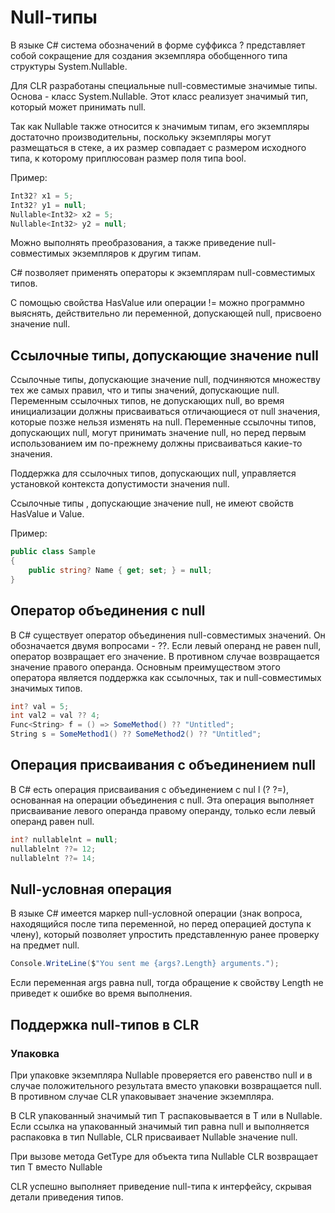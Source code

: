 # Null-типы

В языке C# система обозначений в форме суффикса ? представляет собой сокращение для создания экземпляра обобщенного типа структуры System.Nullable<T>.

Для CLR разработаны специальные null-совместимые значимые типы. Основа - класс System.Nullable<T>. Этот класс реализует значимый тип, который может принимать null.

Так как Nullable<T> также относится к значимым типам, его экземпляры достаточно производительны, поскольку экземпляры могут размещаться в стеке, а их размер совпадает с размером исходного типа, к которому приплюсован размер поля типа bool.

Пример:

```csharp
Int32? x1 = 5;
Int32? y1 = null;
Nullable<Int32> x2 = 5;
Nullable<Int32> y2 = null;
```

Можно выполнять преобразования, а также приведение null-совместимых экземпляров к другим типам.

C# позволяет применять операторы к экземплярам null-совместимых типов.

С помощью свойства HasValue или операции != можно программно выяснять, действительно ли переменной, допускающей null, присвоено значение null.

## Ссылочные типы, допускающие значение null

Ссылочные типы, допускающие значение null, подчиняются множеству тех же самых правил, что и типы значений, допускающие null. Переменным ссылочных типов, не допускающих null, во время инициализации должны присваиваться отличающиеся от null значения, которые позже нельзя изменять на null. Переменные ссылочны типов, допускающих null, могут принимать значение null, но перед первым использованием им по-прежнему должны присваиваться какие-то значения.

Поддержка для ссылочных типов, допускающих null, управляется установкой контекста допустимости значения null.

Cсылочные типы , допускающие значение null, не имеют свойств HasValue и Value.

Пример:

```csharp
public class Sample
{
    public string? Name { get; set; } = null;
}
```

## Оператор объединения с null

В C# существует оператор объединения null-совместимых значений. Он обозначается двумя вопросами - ??. Если левый операнд не равен null, оператор возвращает его значение. В противном случае возвращается значение правого операнда. Основным преимуществом этого оператора является поддержка как ссылочных, так и null-совместимых значимых типов.

```csharp
int? val = 5;
int val2 = val ?? 4;
Func<String> f = () => SomeMethod() ?? "Untitled";
String s = SomeMethod1() ?? SomeMethod2() ?? "Untitled";
```

## Операция присваивания с объединением null

В C# есть операция присваивания с объединением с nul l (? ?=), основанная на операции объединения с null. Эта операция выполняет присваивание левого операнда правому операнду, только если левый операнд равен null.

```csharp
int? nullablelnt = null;
nullablelnt ??= 12;
nullablelnt ??= 14;
```

## Null-условная операция

В языке C# имеется маркер null-условной операции (знак вопроса, находящийся после типа переменной, но перед операцией доступа к члену), который позволяет упростить представленную ранее проверку на предмет null.

```csharp
Console.WriteLine($"You sent me {args?.Length} arguments.");
```

Если переменная args равна null, тогда обращение к свойству Length не приведет к ошибке во время выполнения.

## Поддержка null-типов в CLR

### Упаковка

При упаковке экземпляра Nullable<T> проверяется его равенство null и в случае положительного результата вместо упаковки возвращается null. В противном случае CLR упаковывает значение экземпляра.

В CLR упакованный значимый тип T распаковывается в T или в Nullable<T>. Если ссылка на упакованный значимый тип равна null и выполняется распаковка в тип Nullable<T>, CLR присваивает Nullable<T> значение null.

При вызове метода GetType для объекта типа Nullable<T> CLR возвращает тип T вместо Nullable<T>

CLR успешно выполняет приведение null-типа к интерфейсу, скрывая детали приведения типов.





